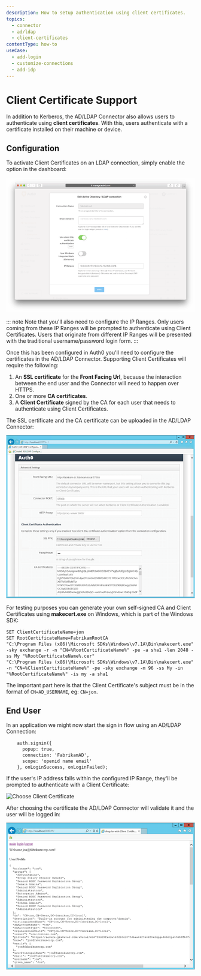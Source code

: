 ```yaml
---
description: How to setup authentication using client certificates.
topics:
  - connector
  - ad/ldap
  - client-certificates
contentType: how-to
useCase:
  - add-login
  - customize-connections
  - add-idp
---
```


# Client Certificate Support

In addition to Kerberos, the AD/LDAP Connector also allows users to authenticate using __client certificates__. With this, users authenticate with a certificate installed on their machine or device.

## Configuration

To activate Client Certificates on an LDAP connection, simply enable the option in the dashboard:

![](/media/articles/connector/client-certs/connector-client-cert-enable.png)

::: note
Note that you'll also need to configure the IP Ranges. Only users coming from these IP Ranges will be prompted to authenticate using Client Certificates. Users that originate from different IP Ranges will be presented with the traditional username/password login form.
:::

Once this has been configured in Auth0 you'll need to configure the certificates in the AD/LDAP Connector. Supporting Client Certificates will require the following:

 1. An __SSL certificate__ for the **Front Facing Url**, because the interaction between the end user and the Connector will need to happen over HTTPS.
 2. One or more __CA certificates__.
 3. A __Client Certificate__ signed by the CA for each user that needs to authenticate using Client Certificates.

The SSL certificate and the CA certificate can be uploaded in the AD/LDAP Connector:

![](/media/articles/connector/client-certs/connector-client-cert-config.png)

For testing purposes you can generate your own self-signed CA and Client Certificates using **makecert.exe** on Windows, which is part of the Windows SDK:

```
SET ClientCertificateName=jon
SET RootCertificateName=FabrikamRootCA
"C:\Program Files (x86)\Microsoft SDKs\Windows\v7.1A\Bin\makecert.exe" -sky exchange -r -n "CN=%RootCertificateName%" -pe -a sha1 -len 2048 -ss My "%RootCertificateName%.cer"
"C:\Program Files (x86)\Microsoft SDKs\Windows\v7.1A\Bin\makecert.exe" -n "CN=%ClientCertificateName%" -pe -sky exchange -m 96 -ss My -in "%RootCertificateName%" -is my -a sha1
```

The important part here is that the Client Certificate's subject must be in the format of `CN=AD_USERNAME`, eg: `CN=jon`.

## End User

In an application we might now start the sign in flow using an AD/LDAP Connection:

```
    auth.signin({
      popup: true,
      connection: 'FabrikamAD',
      scope: 'openid name email'
    }, onLoginSuccess, onLoginFailed);
```

If the user's IP address falls within the configured IP Range, they'll be prompted to authenticate with a Client Certificate:

![Choose Client Certificate](/media/articles/connector/client-certs/connector-client-cert-choose.png)

After choosing the certificate the AD/LDAP Connector will validate it and the user will be logged in:

![Signed In using Client Certificates](/media/articles/connector/client-certs/connector-client-cert-loggedin.png)
